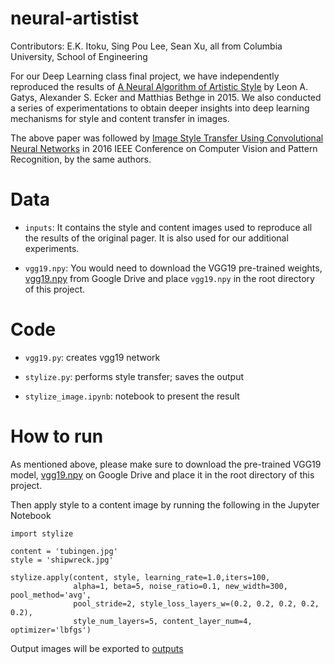 # neural-artistist
Contributors: E.K. Itoku, Sing Pou Lee, Sean Xu, all from Columbia University, School of Engineering

For our Deep Learning class final project, we have independently reproduced the results of [A Neural Algorithm of Artistic Style](https://arxiv.org/pdf/1508.06576.pdf) by Leon A. Gatys, Alexander S. Ecker and Matthias Bethge in 2015.
We also conducted a series of experimentations to obtain deeper insights into deep learning mechanisms for style and content transfer in images.

The above paper was followed by [Image Style Transfer Using Convolutional Neural Networks](https://www.cv-foundation.org/openaccess/content_cvpr_2016/papers/Gatys_Image_Style_Transfer_CVPR_2016_paper.pdf) in 2016 IEEE Conference on Computer Vision and Pattern Recognition, by the same authors.

# Data

- `inputs`: It contains the style and content images used to reproduce all the results of the original pager. It is also used for our additional experiments.

- `vgg19.npy`: You would need to download the VGG19 pre-trained weights, [vgg19.npy](https://drive.google.com/open?id=1dvv0XiR1nmJVO06EdqLcesJoNYqIcPx7) from Google Drive and place `vgg19.npy` in the root directory of this project.

# Code

- `vgg19.py`: creates vgg19 network

- `stylize.py`: performs style transfer; saves the output

- `stylize_image.ipynb`: notebook to present the result


# How to run

As mentioned above, please make sure to download the pre-trained VGG19 model, [vgg19.npy](https://drive.google.com/open?id=1dvv0XiR1nmJVO06EdqLcesJoNYqIcPx7) on Google Drive and place it in the root directory of this project.

Then apply style to a content image by running the following in the Jupyter Notebook

    import stylize

    content = 'tubingen.jpg'
    style = 'shipwreck.jpg'

    stylize.apply(content, style, learning_rate=1.0,iters=100,
                  alpha=1, beta=5, noise_ratio=0.1, new_width=300, pool_method='avg',
                  pool_stride=2, style_loss_layers_w=(0.2, 0.2, 0.2, 0.2, 0.2),
                  style_num_layers=5, content_layer_num=4, optimizer='lbfgs')

Output images will be exported to [outputs](outputs)
